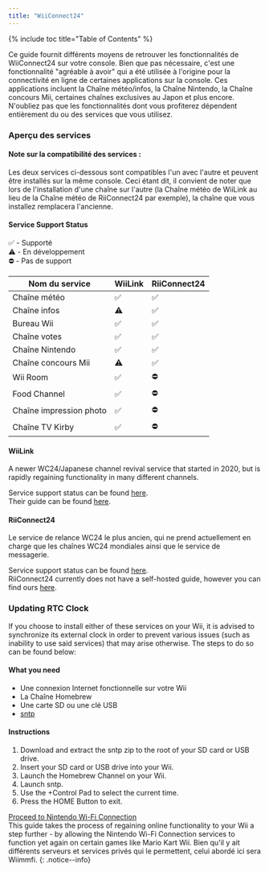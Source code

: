 ```yaml
---
title: "WiiConnect24"
---
```


{% include toc title="Table of Contents" %}

Ce guide fournit différents moyens de retrouver les fonctionnalités de WiiConnect24 sur votre console. Bien que pas nécessaire, c'est une fonctionnalité "agréable à avoir" qui a été utilisée à l'origine pour la connectivité en ligne de certaines applications sur la console. Ces applications incluent la Chaîne météo/infos, la Chaîne Nintendo, la Chaîne concours Mii, certaines chaînes exclusives au Japon et plus encore. N'oubliez pas que les fonctionnalités dont vous profiterez dépendent entièrement du ou des services que vous utilisez.

### Aperçu des services

#### Note sur la compatibilité des services :
Les deux services ci-dessous sont compatibles l'un avec l'autre et peuvent être installés sur la même console. Ceci étant dit, il convient de noter que lors de l'installation d'une chaîne sur l'autre (la Chaîne météo de WiiLink au lieu de la Chaîne météo de RiiConnect24 par exemple), la chaîne que vous installez remplacera l'ancienne.


#### Service Support Status
✅ - Supporté<br> ⚠️ - En développement<br> ⛔ - Pas de support

| Nom du service          | WiiLink | RiiConnect24 |
| ----------------------- | ------- | ------------ |
| Chaîne météo            | ✅       | ✅            |
| Chaîne infos            | ⚠️      | ✅            |
| Bureau Wii              | ✅       | ✅            |
| Chaîne votes            | ✅       | ✅            |
| Chaîne Nintendo         | ✅       | ✅            |
| Chaîne concours Mii     | ⚠️      | ✅            |
| Wii Room                | ✅       | ⛔            |
| Food Channel            | ✅       | ⛔            |
| Chaîne impression photo | ✅       | ⛔            |
| Chaîne TV Kirby         | ✅       | ⛔            |

#### WiiLink
A newer WC24/Japanese channel revival service that started in 2020, but is rapidly regaining functionality in many different channels.

Service support status can be found [here](https://www.wiilink24.com/status).<br> Their guide can be found [here](https://www.wiilink24.com/guide/2installation/).

#### RiiConnect24
Le service de relance WC24 le plus ancien, qui ne prend actuellement en charge que les chaînes WC24 mondiales ainsi que le service de messagerie.

Service support status can be found [here](https://rc24.xyz/stats/).<br> RiiConnect24 currently does not have a self-hosted guide, however you can find ours [here](riiconnect24).

### Updating RTC Clock
If you choose to install either of these services on your Wii, it is advised to synchronize its external clock in order to prevent various issues (such as inability to use said services) that may arise otherwise. The steps to do so can be found below:

#### What you need
+ Une connexion Internet fonctionnelle sur votre Wii
+ La Chaîne Homebrew
+ Une carte SD ou une clé USB
+ [sntp](https://oscwii.org/library/app/sntp)

#### Instructions
1. Download and extract the sntp zip to the root of your SD card or USB drive.
1. Insert your SD card or USB drive into your Wii.
1. Launch the Homebrew Channel on your Wii.
1. Launch sntp.
1. Use the +Control Pad to select the current time.
1. Press the HOME Button to exit.

[Proceed to Nintendo Wi-Fi Connection](wiimmfi)<br> This guide takes the process of regaining online functionality to your Wii a step further - by allowing the Nintendo Wi-Fi Connection services to function yet again on certain games like Mario Kart Wii. Bien qu'il y ait différents serveurs et services privés qui le permettent, celui abordé ici sera Wiimmfi.
{: .notice--info}
